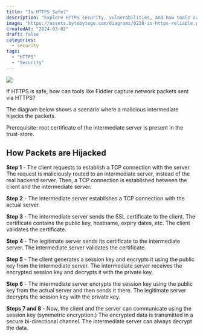```yaml
---
title: "Is HTTPS Safe?"
description: "Explore HTTPS security, vulnerabilities, and how tools capture packets."
image: "https://assets.bytebytego.com/diagrams/0238-is-https-reliable.png"
createdAt: "2024-03-02"
draft: false
categories:
  - security
tags:
  - "HTTPS"
  - "Security"
---
```


![](https://assets.bytebytego.com/diagrams/0238-is-https-reliable.png)

If HTTPS is safe, how can tools like Fiddler capture network packets sent via HTTPS?

The diagram below shows a scenario where a malicious intermediate hijacks the packets.

Prerequisite: root certificate of the intermediate server is present in the trust-store.

## How Packets are Hijacked

**Step 1** - The client requests to establish a TCP connection with the server. The request is maliciously routed to an intermediate server, instead of the real backend server. Then, a TCP connection is established between the client and the intermediate server.

**Step 2** - The intermediate server establishes a TCP connection with the actual server.

**Step 3** - The intermediate server sends the SSL certificate to the client. The certificate contains the public key, hostname, expiry dates, etc. The client validates the certificate.

**Step 4** - The legitimate server sends its certificate to the intermediate server. The intermediate server validates the certificate.

**Step 5** - The client generates a session key and encrypts it using the public key from the intermediate server. The intermediate server receives the encrypted session key and decrypts it with the private key.

**Step 6** - The intermediate server encrypts the session key using the public key from the actual server and then sends it there. The legitimate server decrypts the session key with the private key.

**Steps 7 and 8** - Now, the client and the server can communicate using the session key (symmetric encryption.) The encrypted data is transmitted in a secure bi-directional channel. The intermediate server can always decrypt the data.
